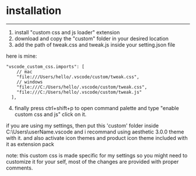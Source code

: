 # installation

---

1. install "custom css and js loader" extension
2. download and copy the "custom" folder in your desired location
3. add the path of tweak.css and tweak.js inside your setting.json file

here is mine:

```
"vscode_custom_css.imports": [
    // mac
    "file:///Users/hello/.vscode/custom/tweak.css",
    // windows
    "file:///C:/Users/hello/.vscode/custom/tweak.css",
    "file:///C:/Users/hello/.vscode/custom/tweak.js"
  ],
```

4. finally press ctrl+shift+p to open command palette and type "enable custom css and js" click on it.

if you are using my settings, then put this 'custom' folder inside C:\Users\userName\.vscode
and i recommand using aesthetic 3.0.0 theme with it.
and also activate icon themes and product icon theme included with it as extension pack

note: this custom css is made specific for my settings so you might need to customize it for your self,
most of the changes are provided with proper comments.
